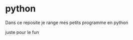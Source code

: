 # python


Dans ce reposite je range mes petits programme en python
















juste pour le fun
